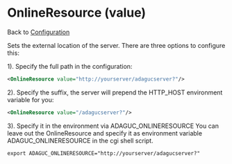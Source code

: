 OnlineResource (value)
======================

Back to [Configuration](./Configuration.md)

Sets the external location of the server. There are three options to
configure this:

1). Specify the full path in the configuration:

```xml
<OnlineResource value="http://yourserver/adagucserver?"/>
```

2). Specify the suffix, the server will prepend the HTTP_HOST
environment variable for you:

```xml
<OnlineResource value="/adagucserver?"/>
```

3). Specify it in the environment via ADAGUC_ONLINERESOURCE
You can leave out the OnlineResource and specify it as environment
variable ADAGUC_ONLINERESOURCE in the cgi shell script.

```
export ADAGUC_ONLINERESOURCE="http://yourserver/adagucserver?"
```
